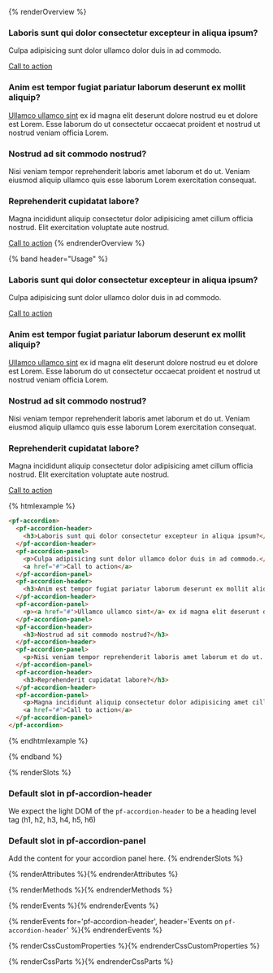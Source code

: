 {% renderOverview %}
<pf-accordion>
  <pf-accordion-header>
    <h3>Laboris sunt qui dolor consectetur excepteur in aliqua ipsum?</h3>
  </pf-accordion-header>
  <pf-accordion-panel>
    <p>Culpa adipisicing sunt dolor ullamco dolor duis in ad commodo.</p>
    <a href="#">Call to action</a>
  </pf-accordion-panel>
  <pf-accordion-header>
    <h3>Anim est tempor fugiat pariatur laborum deserunt ex mollit aliquip?</h3>
  </pf-accordion-header>
  <pf-accordion-panel>
    <p><a href="#">Ullamco ullamco sint</a> ex id magna elit deserunt dolore nostrud eu et dolore est Lorem. Esse laborum do ut consectetur occaecat proident et nostrud ut nostrud veniam officia Lorem.</p>
  </pf-accordion-panel>
  <pf-accordion-header>
    <h3>Nostrud ad sit commodo nostrud?</h3>
  </pf-accordion-header>
  <pf-accordion-panel>
    <p>Nisi veniam tempor reprehenderit laboris amet laborum et do ut. Veniam eiusmod aliquip ullamco quis esse laborum Lorem exercitation consequat.</p>
  </pf-accordion-panel>
  <pf-accordion-header>
    <h3>Reprehenderit cupidatat labore?</h3>
  </pf-accordion-header>
  <pf-accordion-panel>
    <p>Magna incididunt aliquip consectetur dolor adipisicing amet cillum officia nostrud. Elit exercitation voluptate aute nostrud.</p>
    <a href="#">Call to action</a>
  </pf-accordion-panel>
</pf-accordion>
{% endrenderOverview %}

{% band header="Usage" %}
  <pf-accordion>
    <pf-accordion-header>
      <h3>Laboris sunt qui dolor consectetur excepteur in aliqua ipsum?</h3>
    </pf-accordion-header>
    <pf-accordion-panel>
      <p>Culpa adipisicing sunt dolor ullamco dolor duis in ad commodo.</p>
      <a href="#">Call to action</a>
    </pf-accordion-panel>
    <pf-accordion-header>
      <h3>Anim est tempor fugiat pariatur laborum deserunt ex mollit aliquip?</h3>
    </pf-accordion-header>
    <pf-accordion-panel>
      <p><a href="#">Ullamco ullamco sint</a> ex id magna elit deserunt dolore nostrud eu et dolore est Lorem. Esse laborum do ut consectetur occaecat proident et nostrud ut nostrud veniam officia Lorem.</p>
    </pf-accordion-panel>
    <pf-accordion-header>
      <h3>Nostrud ad sit commodo nostrud?</h3>
    </pf-accordion-header>
    <pf-accordion-panel>
      <p>Nisi veniam tempor reprehenderit laboris amet laborum et do ut. Veniam eiusmod aliquip ullamco quis esse laborum Lorem exercitation consequat.</p>
    </pf-accordion-panel>
    <pf-accordion-header>
      <h3>Reprehenderit cupidatat labore?</h3>
    </pf-accordion-header>
    <pf-accordion-panel>
      <p>Magna incididunt aliquip consectetur dolor adipisicing amet cillum officia nostrud. Elit exercitation voluptate aute nostrud.</p>
      <a href="#">Call to action</a>
    </pf-accordion-panel>
  </pf-accordion>

  {% htmlexample %}
  ```html
  <pf-accordion>
    <pf-accordion-header>
      <h3>Laboris sunt qui dolor consectetur excepteur in aliqua ipsum?</h3>
    </pf-accordion-header>
    <pf-accordion-panel>
      <p>Culpa adipisicing sunt dolor ullamco dolor duis in ad commodo.</p>
      <a href="#">Call to action</a>
    </pf-accordion-panel>
    <pf-accordion-header>
      <h3>Anim est tempor fugiat pariatur laborum deserunt ex mollit aliquip?</h3>
    </pf-accordion-header>
    <pf-accordion-panel>
      <p><a href="#">Ullamco ullamco sint</a> ex id magna elit deserunt dolore nostrud eu et dolore est Lorem. Esse laborum do ut consectetur occaecat proident et nostrud ut nostrud veniam officia Lorem.</p>
    </pf-accordion-panel>
    <pf-accordion-header>
      <h3>Nostrud ad sit commodo nostrud?</h3>
    </pf-accordion-header>
    <pf-accordion-panel>
      <p>Nisi veniam tempor reprehenderit laboris amet laborum et do ut. Veniam eiusmod aliquip ullamco quis esse laborum Lorem exercitation consequat.</p>
    </pf-accordion-panel>
    <pf-accordion-header>
      <h3>Reprehenderit cupidatat labore?</h3>
    </pf-accordion-header>
    <pf-accordion-panel>
      <p>Magna incididunt aliquip consectetur dolor adipisicing amet cillum officia nostrud. Elit exercitation voluptate aute nostrud.</p>
      <a href="#">Call to action</a>
    </pf-accordion-panel>
  </pf-accordion>
  ```
  {% endhtmlexample %}

{% endband %}

{% renderSlots %}
  ### Default slot in pf-accordion-header

  We expect the light DOM of the `pf-accordion-header` to be a heading level tag
  (h1, h2, h3, h4, h5, h6)

  ### Default slot in pf-accordion-panel

  Add the content for your accordion panel here.
{% endrenderSlots %}

{% renderAttributes %}{% endrenderAttributes %}

{% renderMethods %}{% endrenderMethods %}

{% renderEvents %}{% endrenderEvents %}

{% renderEvents for='pf-accordion-header', header='Events on `pf-accordion-header`' %}{% endrenderEvents %}

{% renderCssCustomProperties %}{% endrenderCssCustomProperties %}

{% renderCssParts %}{% endrenderCssParts %}
